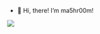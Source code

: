 - 👋 Hi, there! I’m ma5hr00m!

![](https://github.com/ma5hr00m/ma5hr00m/tree/output/github-snake.svg?raw=true)
